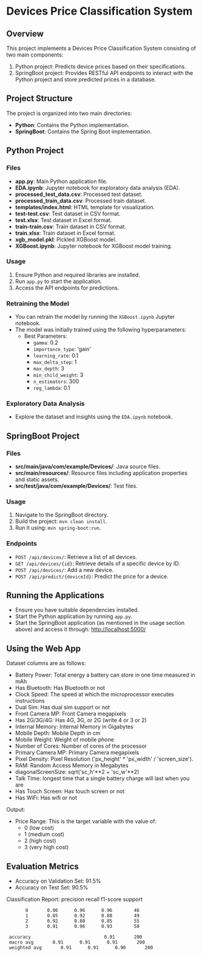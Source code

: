 # Devices Price Classification System

## Overview

This project implements a Devices Price Classification System consisting of two main components:

1. Python project: Predicts device prices based on their specifications.
2. SpringBoot project: Provides RESTful API endpoints to interact with the Python project and store predicted prices in a database.

## Project Structure

The project is organized into two main directories:

- **Python**: Contains the Python implementation.
- **SpringBoot**: Contains the Spring Boot implementation.

## Python Project

### Files
- **app.py**: Main Python application file.
- **EDA.ipynb**: Jupyter notebook for exploratory data analysis (EDA).
- **processed_test_data.csv**: Processed test dataset.
- **processed_train_data.csv**: Processed train dataset.
- **templates/index.html**: HTML template for visualization.
- **test-test.csv**: Test dataset in CSV format.
- **test.xlsx**: Test dataset in Excel format.
- **train-train.csv**: Train dataset in CSV format.
- **train.xlsx**: Train dataset in Excel format.
- **xgb_model.pkl**: Pickled XGBoost model.
- **XGBoost.ipynb**: Jupyter notebook for XGBoost model training.

### Usage
1. Ensure Python and required libraries are installed.
2. Run `app.py` to start the application.
3. Access the API endpoints for predictions.

### Retraining the Model
- You can retrain the model by running the `XGBoost.ipynb` Jupyter notebook.
- The model was initially trained using the following hyperparameters: 
  - Best Parameters:
    - `gamma`: 0.2
    - `importance_type`: 'gain'
    - `learning_rate`: 0.1
    - `max_delta_step`: 1
    - `max_depth`: 3
    - `min_child_weight`: 3
    - `n_estimators`: 300
    - `reg_lambda`: 0.1

### Exploratory Data Analysis
- Explore the dataset and insights using the `EDA.ipynb` notebook.

## SpringBoot Project

### Files
- **src/main/java/com/example/Devices/**: Java source files.
- **src/main/resources/**: Resource files including application properties and static assets.
- **src/test/java/com/example/Devices/**: Test files.

### Usage
1. Navigate to the SpringBoot directory.
2. Build the project: `mvn clean install`.
3. Run it using: `mvn spring-boot:run`.

### Endpoints
- `POST /api/devices/`: Retrieve a list of all devices.
- `GET /api/devices/{id}`: Retrieve details of a specific device by ID.
- `POST /api/devices/`: Add a new device.
- `POST /api/predict/{deviceId}`: Predict the price for a device.

## Running the Applications

- Ensure you have suitable dependencies installed.
- Start the Python application by running `app.py`.
- Start the SpringBoot application (as mentioned in the usage section above) and access it through: [http://localhost:5000/](http://localhost:5000/)

## Using the Web App

Dataset columns are as follows:
- Battery Power: Total energy a battery can store in one time measured in mAh
- Has Bluetooth: Has Bluetooth or not
- Clock Speed: The speed at which the microprocessor executes instructions
- Dual Sim: Has dual sim support or not
- Front Camera MP: Front Camera megapixels
- Has 2G/3G/4G: Has 4G, 3G, or 2G (write 4 or 3 or 2)
- Internal Memory: Internal Memory in Gigabytes
- Mobile Depth: Mobile Depth in cm
- Mobile Weight: Weight of mobile phone
- Number of Cores: Number of cores of the processor
- Primary Camera MP: Primary Camera megapixels
- Pixel Density: Pixel Resolution ('px_height' * 'px_width' / 'screen_size').
- RAM: Random Access Memory in Megabytes
- diagonalScreenSize: sqrt('sc_h'**2 + 'sc_w'**2)
- Talk Time: longest time that a single battery charge will last when you are
- Has Touch Screen: Has touch screen or not
- Has WiFi: Has wifi or not

Output:
- Price Range: This is the target variable with the value of:
  - 0 (low cost)
  - 1 (medium cost)
  - 2 (high cost)
  - 3 (very high cost)

## Evaluation Metrics

- Accuracy on Validation Set: 91.5%
- Accuracy on Test Set: 90.5%

Classification Report:
              precision    recall  f1-score   support

           0       0.96      0.96      0.96        46
           1       0.85      0.92      0.88        49
           2       0.92      0.80      0.85        55
           3       0.91      0.96      0.93        50

     accuracy                           0.91       200
     macro avg       0.91      0.91      0.91       200
     weighted avg       0.91      0.91      0.90       200

